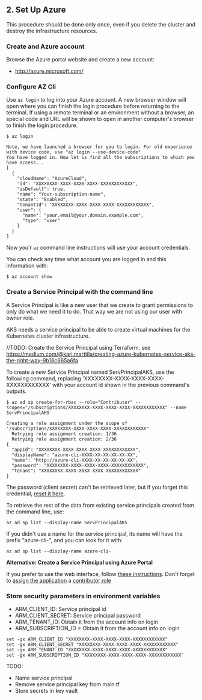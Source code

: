 ## 2. Set Up Azure

This procedure should be done only once, even if you delete the cluster and destroy the infrastructure resources.

### Create and Azure account

Browse the Azure portal website and create a new account:

 * http://azure.microsoft.com/

### Configure AZ Cli

Use `az login` to log into your Azure account. A new browser window will open where you can finish the login procedure before returning to the terminal.
If using a remote terminal or an environment without a browser, an special code and URL will be shown to open in another computer's browser to finish the login procedure.

```
$ az login

Note, we have launched a browser for you to login. For old experience with device code, use "az login --use-device-code"
You have logged in. Now let us find all the subscriptions to which you have access...
[
  {
    "cloudName": "AzureCloud",
    "id": "XXXXXXXX-XXXX-XXXX-XXXX-XXXXXXXXXXXX",
    "isDefault": true,
    "name": "Your-subscription-name",
    "state": "Enabled",
    "tenantId": "XXXXXXXX-XXXX-XXXX-XXXX-XXXXXXXXXXXX",
    "user": {
      "name": "your.email@your.domain.example.com",
      "type": "user"
    }
  }
]
```

Now you'r `az` command line instructions will use your account credentials.

You can check any time what account you are logged in and this information with:

```
$ az account show
```

### Create a Service Principal with the command line

A Service Principal is like a new user that we create to grant permissions to only do what we need it to do. That way we are not using our user with owner role. 

AKS needs a service principal to be able to create virtual machines for the Kubernetes cluster infrastructure.

//TODO: Create the Service Principal using Terraform, see https://medium.com/@kari.marttila/creating-azure-kubernetes-service-aks-the-right-way-9b18c665a6fa

To create a new Service Principal named ServPrincipalAKS, use the following command, replacing 'XXXXXXXX-XXXX-XXXX-XXXX-XXXXXXXXXXXX' with your account id shown in the previous command's outputs.

```
$ az ad sp create-for-rbac --role="Contributor" --scopes="/subscriptions/XXXXXXXX-XXXX-XXXX-XXXX-XXXXXXXXXXXX" --name ServPrincipalAKS

Creating a role assignment under the scope of "/subscriptions/XXXXXXXX-XXXX-XXXX-XXXX-XXXXXXXXXXXX"
  Retrying role assignment creation: 1/36
  Retrying role assignment creation: 2/36
{
  "appId": "XXXXXXXX-XXXX-XXXX-XXXX-XXXXXXXXXXXX",
  "displayName": "azure-cli-XXXX-XX-XX-XX-XX-XX",
  "name": "http://azure-cli-XXXX-XX-XX-XX-XX-XX",
  "password": "XXXXXXXX-XXXX-XXXX-XXXX-XXXXXXXXXXXX",
  "tenant": "XXXXXXXX-XXXX-XXXX-XXXX-XXXXXXXXXXXX"
}
```

The password (client secret) can't be retrieved later, but if you forget this credential, [reset it here](https://docs.microsoft.com/en-us/cli/azure/create-an-azure-service-principal-azure-cli?view=azure-cli-latest#reset-credentials).

To retrieve the rest of the data from existing service principals created from the command line, use:

```
az ad sp list --display-name ServPrincipalAKS
```

If you didn't use a name for the service principal, its name will have the prefix "azure-cli-", and you can look for it with:

```
az ad sp list --display-name azure-cli-
```



**Alternative: Create a Service Principal using Azure Portal** 

If you prefer to use the web interface, follow [these instructions](https://docs.microsoft.com/en-us/azure/active-directory/develop/howto-create-service-principal-portal). Don't forget to [assign the application](https://docs.microsoft.com/en-us/azure/active-directory/develop/howto-create-service-principal-portal#assign-the-application-to-a-role) a [contributor role](https://docs.microsoft.com/en-us/azure/role-based-access-control/built-in-roles)

### Store security parameters in environment variables

* ARM_CLIENT_ID: Service principal id
* ARM_CLIENT_SECRET: Service principal password
* ARM_TENANT_ID: Obtain it from the account info on login
* ARM_SUBSCRIPTION_ID = Obtain it from the account info on login

```
set -gx ARM_CLIENT_ID "XXXXXXXX-XXXX-XXXX-XXXX-XXXXXXXXXXXX"
set -gx ARM_CLIENT_SECRET "XXXXXXXX-XXXX-XXXX-XXXX-XXXXXXXXXXXX"
set -gx ARM_TENANT_ID "XXXXXXXX-XXXX-XXXX-XXXX-XXXXXXXXXXXX"
set -gx ARM_SUBSCRIPTION_ID "XXXXXXXX-XXXX-XXXX-XXXX-XXXXXXXXXXXX"
```

TODO:

* Name service principal
* Remove service principal key from main.tf
* Store secrets in key vault